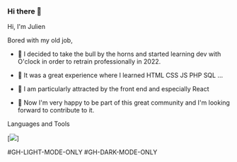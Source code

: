 ### Hi there 👋

Hi, I'm Julien

Bored with my old job,

- 💬 I decided to take the bull by the horns and started learning dev with O'clock in order to retrain professionally in 2022.
- 🤗 It was a great experience where I learned HTML CSS JS PHP SQL ...
- 💖 I am particularly attracted by the front end and especially React

- 👯 Now I'm very happy to be part of this great community and I'm looking forward to contribute to it.

Languages and Tools

[<img src="https://cdn.jsdelivr.net/gh/devicons/devicon/icons/react/react-original.svg" />]



#GH-LIGHT-MODE-ONLY
#GH-DARK-MODE-ONLY